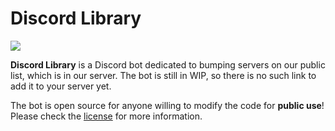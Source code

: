 # Discord Library

[<img src="https://discordapp.com/api/guilds/386936033096237066/widget.png?style=banner2">](https://discord.gg/achfbu4)

**Discord Library** is a Discord bot dedicated to bumping servers on our public list, which is in our server. The bot is still in WIP, so there is no such link to add it to your server yet.

The bot is open source for anyone willing to modify the code for **public use**! Please check the [license](https://github.com/Deivedux/Discord-Library/blob/master/license.md) for more information.
